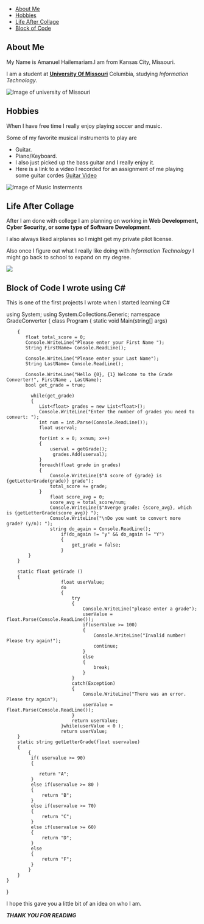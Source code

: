 - [About Me](https://github.com/AmanuelH24/AboutMe-#about-me)
- [Hobbies](https://github.com/AmanuelH24/AboutMe-#hobbies)
- [Life After Collage](https://github.com/AmanuelH24/AboutMe-#life-after-collage)
- [Block of Code](https://github.com/AmanuelH24/AboutMe-#block-of-code-i-wrote-using-c)

## About Me 
My Name is Amanuel Hailemariam.I am from Kansas City, Missouri. 

I am a student at [**University Of Missouri**](https://missouri.edu/) Columbia, 
studying *Information Technology*.

![Image of university of Missouri](https://www.thesecu.com/wp-content/uploads/2015/06/05-Campus_Aerial-2017-960x540.jpg "University of Missouri Campus")



## Hobbies 
When I have free time I really enjoy playing soccer and music. 

Some of my favorite musical instruments to play are

- Guitar. 
- Piano/Keyboard. 
- I also just picked up the bass guitar and I really enjoy it. 
- Here is a link to a video I recorded for an assignment of me playing some guitar cordes [Guitar Video](https://vimeo.com/747376459)

![Image of Music Insterments](https://previews.123rf.com/images/osaba/osaba1606/osaba160600635/58043424-selective-focus-microphone-and-blur-musical-equipment-guitar-bass-drum-piano-background-.jpg)




## Life After Collage 

After I am done with college I am planning on working in **Web Development, Cyber Security, or some type of Software Development**. 

I also always liked airplanes so I might get my private pilot license.

Also once I figure out what I really like doing with *Information Technology* I might go back to school to expand on my degree. 

![](https://www.seriun.co.uk/wp-content/uploads/2022/03/Seriun-IT-The-real-cost-of-not-investing-in-Cyber-Security.jpg)





## Block of Code I wrote using C#

This is one of the first projects I wrote when I started learning C#

using System;
using System.Collections.Generic;
namespace GradeConverter
{
    class Program
    {
        static void Main(string[] args)

        {  
           float total_score = 0;
           Console.WriteLine("Please enter your First Name ");
           String FirstName= Console.ReadLine();

           Console.WriteLine("Please enter your Last Name");
           String LastName= Console.ReadLine();

           Console.WriteLine("Hello {0}, {1} Welcome to the Grade Converter!", FirstName , LastName);
           bool get_grade = true;

             while(get_grade) 
             {
                List<float> grades = new List<float>(); 
                Console.WriteLine("Enter the number of grades you need to convert: "); 
                int num = int.Parse(Console.ReadLine());
                float userval;
                
                for(int x = 0; x<num; x++)
                {
                    userval = getGrade();
                     grades.Add(userval);
                }
                foreach(float grade in grades)
                {
                    Console.WriteLine($"A score of {grade} is {getLetterGrade(grade)} grade"); 
                    total_score += grade;
                }
                    float score_avg = 0;
                    score_avg = total_score/num;
                    Console.WriteLine($"Averge grade: {score_avg}, which is {getLetterGrade(score_avg)} ");
                    Console.WriteLine("\nDo you want to convert more grade? (y/n): ");
                    string do_again = Console.ReadLine();
                        if(do_again != "y" && do_again != "Y")
                        {
                            get_grade = false;
                        }
            }       
        }

        static float getGrade ()
        {
                        float userValue;
                        do
                        {
                            try
                            {
                                Console.WriteLine("please enter a grade");
                                userValue = float.Parse(Console.ReadLine());
                                if(userValue >= 100)
                                {
                                    Console.WriteLine("Invalid number! Please try again!");
                                    continue;
                                }
                                else
                                {
                                    break;
                                }
                            }
                            catch(Exception)
                            {
                                Console.WriteLine("There was an error. Please try again");
                                userValue = float.Parse(Console.ReadLine());
                            }
                            return userValue;
                        }while(userValue < 0 );
                        return userValue; 
        }
        static string getLetterGrade(float uservalue)
        {
            {
             if( uservalue >= 90)
             {
             
                return "A";
             }
             else if(uservalue >= 80 )
             {
                 return "B";
             }
             else if(uservalue >= 70)
             {
                 return "C";
             }
             else if(uservalue >= 60)
             {
                 return "D";
             }
             else 
             {
                 return "F";
             }
            }
        }
    }   
}


I hope this gave you a little bit of an idea on who I am. 

***THANK YOU FOR READING***

